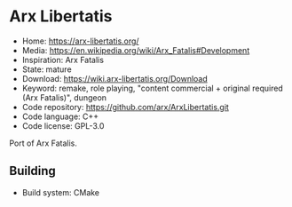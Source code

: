 # Arx Libertatis

- Home: https://arx-libertatis.org/
- Media: https://en.wikipedia.org/wiki/Arx_Fatalis#Development
- Inspiration: Arx Fatalis
- State: mature
- Download: https://wiki.arx-libertatis.org/Download
- Keyword: remake, role playing, "content commercial + original required (Arx Fatalis)", dungeon
- Code repository: https://github.com/arx/ArxLibertatis.git
- Code language: C++
- Code license: GPL-3.0

Port of Arx Fatalis.

## Building

- Build system: CMake
